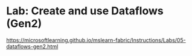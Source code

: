 # Lab: Create and use Dataflows (Gen2)
https://microsoftlearning.github.io/mslearn-fabric/Instructions/Labs/05-dataflows-gen2.html
